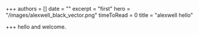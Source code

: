 +++
authors = []
date = ""
excerpt = "first"
hero = "/images/alexwell_black_vector.png"
timeToRead = 0
title = "alexwell hello"

+++
hello and welcome.